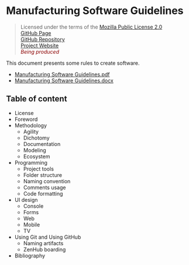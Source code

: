 # Manufacturing Software Guidelines

>Licensed under the terms of the [Mozilla Public License 2.0](LICENSE)<br/>
>[GitHub Page](https://ordisoftware.github.io/Guidelines)<br/>
>[GitHub Repository](https://github.com/Ordisoftware/Guidelines)<br/>
>[Project Website](http://www.ordisoftware.com/en/projects/guidelines)<br/>
><span style="color:darkred">*Being produced*</span>

This document presents some rules to create software.

* [Manufacturing Software Guidelines.pdf](Manufacturing%20Software%20Guidelines.pdf)
* [Manufacturing Software Guidelines.docx](Source/Manufacturing%20Software%20Guidelines.docx)

## Table of content

* License
* Foreword
* Methodology
  * Agility
  * Dichotomy
  * Documentation
  * Modeling
  * Ecosystem
* Programming
  * Project tools
  * Folder structure
  * Naming convention
  * Comments usage
  * Code formatting
* UI design
  * Console
  * Forms
  * Web
  * Mobile
  * TV
* Using Git and Using GitHub
  * Naming artifacts
  * ZenHub boarding
* Bibliography
